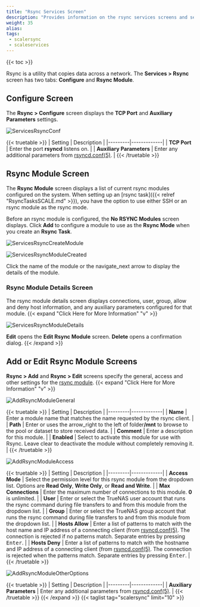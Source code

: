 ```yaml
---
title: "Rsync Services Screen"
description: "Provides information on the rsync services screens and settings."
weight: 35
alias: 
tags:
 - scalersync
 - scaleservices
---
```


{{< toc >}}

Rsync is a utility that copies data across a network. The **Services > Rsync** screen has two tabs: **Configure** and **Rsync Module**.

## Configure Screen

The **Rsync > Configure** screen displays the **TCP Port** and **Auxiliary Parameters** settings. 

![ServicesRsyncConf](/images/SCALE/22.12/ServicesRsyncConf.png "Services Rsync Configure Screen")

{{< truetable >}}
| Setting | Description |
|---------|-------------|
| **TCP Port** | Enter the port **rsyncd** listens on. |
| **Auxiliary Parameters** | Enter any additional parameters from [rsyncd.conf(5)](https://www.samba.org/ftp/rsync/rsyncd.conf.html). |
{{< /truetable >}}

## Rsync Module Screen

The **Rsync Module** screen displays a list of current rsync modules configured on the system. 
When setting up an [rsync task]({{< relref "RsyncTasksSCALE.md" >}}), you have the option to use either SSH or an rsync module as the rsync mode.

Before an rsync module is configured, the **No RSYNC Modules** screen displays. Click **Add** to configure a module to use as the **Rsync Mode** when you create an **Rsync Task**. 

![ServicesRsyncCreateModule](/images/SCALE/22.12/ServicesRsyncCreateModule.png "Rsync Module No Rsync Module")

![ServicesRsyncModuleCreated](/images/SCALE/22.12/ServicesRsyncModuleCreated.png "Services Rsync Module")

Click the name of the module or the <span class="material-icons">navigate_next</span> arrow to display the details of the module.

### Rsync Module Details Screen
The rsync module details screen displays connections, user, group, allow and deny host information, and any auxiliary parameters configured for that module. 
{{< expand "Click Here for More Information" "v" >}}

![ServicesRsyncModuleDetails](/images/SCALE/22.12/ServicesRsyncModuleDetails.png "Services Rsync Module Details")

**Edit** opens the **Edit Rsync Module** screen. **Delete** opens a confirmation dialog.
{{< /expand >}}
## Add or Edit Rsync Module Screens
**Rsync > Add** and **Rsync > Edit** screens specify the general, access and other settings for the [rsync module](https://download.samba.org/pub/rsync/rsync.1).
{{< expand "Click Here for More Information" "v" >}}

![AddRsyncModuleGeneral](/images/SCALE/22.12/AddRsyncModuleGeneral.png "Services Add Rsync Module General Settings")

{{< truetable >}}
| Setting | Description |
|---------|-------------|
| **Name** | Enter a module name that matches the name requested by the rsync client. |
| **Path** | Enter or uses the <span class="material-icons">arrow_right</span> to the left of <span class="material-icons">folder</span>**/mnt** to browse to the pool or dataset to store received data. |
| **Comment** | Enter a description for this module. |
| **Enabled** | Select to activate this module for use with Rsync. Leave clear to deactivate the module without completely removing it. |
{{< /truetable >}}

![AddRsyncModuleAccess](/images/SCALE/22.12/AddRsyncModuleAccess.png "Services Add Rsync Module Access Settings")

{{< truetable >}}
| Setting | Description |
|---------|-------------|
| **Access Mode** | Select the permission level for this rsync module from the dropdown list. Options are **Read Only**, **Write Only**, or **Read and Write**. |
| **Max Connections** | Enter the maximum number of connections to this module. **0** is unlimited. |
| **User** | Enter or select the TrueNAS user account that runs the rsync command during file transfers to and from this module from the dropdown list. |
| **Group** | Enter or select the TrueNAS group account that runs the rsync command during file transfers to and from this module from the dropdown list. |
| **Hosts Allow** | Enter a list of patterns to match with the host name and IP address of a connecting client (from [rsyncd.conf(5)](https://www.samba.org/ftp/rsync/rsyncd.conf.html). The connection is rejected if no patterns match. Separate entries by pressing <kbd>Enter</kbd>. |
| **Hosts Deny** | Enter  a list of patterns to match with the hostname and IP address of a connecting client (from [rsyncd.conf(5)](https://www.samba.org/ftp/rsync/rsyncd.conf.html). The connection is rejected when the patterns match. Separate entries by pressing <kbd>Enter</kbd>. |
{{< /truetable >}}

![AddRsyncModuleOtherOptions](/images/SCALE/22.12/AddRsyncModuleOtherOptions.png "Services Add Rsync Module Other Options Settings")

{{< truetable >}}
| Setting | Description |
|---------|-------------|
| **Auxiliary Parameters** | Enter any additional parameters from [rsyncd.conf(5)](https://www.samba.org/ftp/rsync/rsyncd.conf.html). |
{{< /truetable >}}
{{< /expand >}}
{{< taglist tag="scalersync" limit="10" >}}